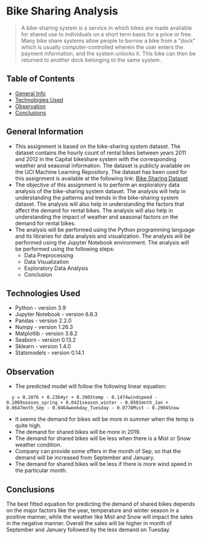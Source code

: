 # Bike Sharing Analysis
> A bike-sharing system is a service in which bikes are made available for shared use to individuals on a short term basis for a price or free. Many bike share systems allow people to borrow a bike from a "dock" which is usually computer-controlled wherein the user enters the payment information, and the system unlocks it. This bike can then be returned to another dock belonging to the same system.

## Table of Contents
* [General Info](#general-information)
* [Technologies Used](#technologies-used)
* [Observation](#observation)
* [Conclusions](#conclusions)

## General Information
- This assignment is based on the bike-sharing system dataset. The dataset contains the hourly count of rental bikes between years 2011 and 2012 in the Capital bikeshare system with the corresponding weather and seasonal information. The dataset is publicly available on the UCI Machine Learning Repository. The dataset has been used for this assignment is available at the following link: [Bike Sharing Dataset](https://archive.ics.uci.edu/ml/datasets/Bike+Sharing+Dataset)
- The objective of this assignment is to perform an exploratory data analysis of the bike-sharing system dataset. The analysis will help in understanding the patterns and trends in the bike-sharing system dataset. The analysis will also help in understanding the factors that affect the demand for rental bikes. The analysis will also help in understanding the impact of weather and seasonal factors on the demand for rental bikes.
- The analysis will be performed using the Python programming language and its libraries for data analysis and visualization. The analysis will be performed using the Jupyter Notebook environment. The analysis will be performed using the following steps:
  - Data Preprocessing
  - Data Visualization
  - Exploratory Data Analysis
  - Conclusion

## Technologies Used
- Python - version 3.9
- Jupyter Notebook - version 6.6.3
- Pandas - version 2.2.0
- Numpy - version 1.26.3
- Matplotlib - version 3.8.2
- Seaborn - version 0.13.2
- Sklearn - version 1.4.0
- Statsmodels - version 0.14.1

## Observation
- The predicted model will follow the following linear equation: 
```
  y = 0.2876 + 0.2364yr + 0.3905temp - 0.1474windspeed - 0.1069season_spring + 0.0421season_winter - 0.0501mnth_Jan + 0.0647mnth_Sep - 0.0464weekday_Tuesday - 0.0778Mist - 0.2904Snow
```
- It seems the demand for bikes will be more in summer when the temp is quite high.
- The demand for shared bikes will be more in 2019.
- The demand for shared bikes will be less when there is a Mist or Snow weather condition.
- Company can provide some offers in the month of Sep, so that the demand will be increased from September and January.
- The demand for shared bikes will be less if there is more wind speed in the particular month.

## Conclusions
The best fitted equation for predicting the demand of shared bikes depends on the major factors like the year, temperature and winter season in a positive manner, while the weather like Mist and Snow will impact the sales in the negative manner. Overall the sales will be higher in month of September and January followed by the less demand on Tuesday.